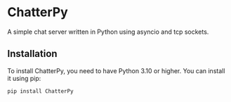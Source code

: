 # ChatterPy

A simple chat server written in Python using asyncio and tcp sockets.

## Installation

To install ChatterPy, you need to have Python 3.10 or higher. You can install it using pip:

```bash
pip install ChatterPy
```

